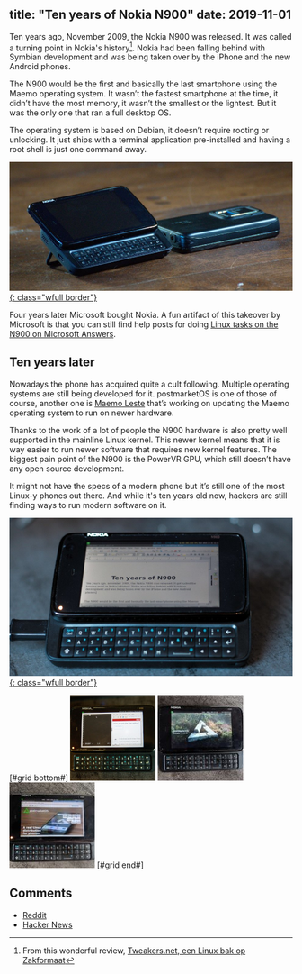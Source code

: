 title: "Ten years of Nokia N900"
date: 2019-11-01
---

Ten years ago, November 2009, the Nokia N900 was released. It was called a turning point in Nokia's history[^1]. Nokia had been falling behind with Symbian development and was being taken over by the iPhone and the new Android phones. 

The N900 would be the first and basically the last smartphone using the Maemo operating system. It wasn’t the fastest smartphone at the time, it didn’t have the most memory, it wasn’t the smallest or the lightest. But it was the only one that ran a full desktop OS. 

The operating system is based on Debian, it doesn’t require rooting or unlocking. It just ships with a terminal application pre-installed and having a root shell is just one command away.

[![](/static/img/2019-11/n900-table-thumb.jpg){: class="wfull border"}](/static/img/2019-11/n900-table.jpg)

Four years later Microsoft bought Nokia. A fun artifact of this takeover by Microsoft
is that you can still find help posts for doing [Linux tasks on the N900 on Microsoft Answers](https://answers.microsoft.com/en-us/mobiledevices/forum/all/how-to-open-zip-files-in-n900/0b1fade8-2fae-4a19-898e-597e0edc70b4).

## Ten years later

Nowadays the phone has acquired quite a cult following. Multiple operating systems are still being developed for it. postmarketOS is one of those of course, another one is [Maemo Leste](https://maemo-leste.github.io/) that’s working on updating the Maemo operating system to run on newer hardware.

Thanks to the work of a lot of people the N900 hardware is also pretty well supported in the mainline Linux kernel. This newer kernel means that it is way easier to run newer software that requires new kernel features. The biggest pain point of the N900 is the PowerVR GPU, which still doesn’t have any open source development.

It might not have the specs of a modern phone but it’s still one of the most Linux-y phones out there. And while it's ten years old now, hackers are still finding ways to run modern software on it.

[![](/static/img/2019-11/n900-libreoffice-thumb.jpg){: class="wfull border"}](/static/img/2019-11/n900-libreoffice.jpg)

[#grid bottom#]
[![](/static/img/2019-11/n900-i3gaps-thumb.jpg)](/static/img/2019-11/n900-i3gaps.jpg)
[![](/static/img/2019-11/n900-i3wm-conky-thumb.jpg)](/static/img/2019-11/n900-i3wm-conky.jpg)
[![](/static/img/2019-11/n900-netsurf-thumb.jpg)](/static/img/2019-11/n900-netsurf.jpg)
[#grid end#]


## Comments

* [Reddit](https://old.reddit.com/r/postmarketOS/)
* [Hacker News](https://news.ycombinator.com/)

[^1]: From this wonderful review, [Tweakers.net, een Linux bak op Zakformaat](https://tweakers.net/reviews/1403/nokia-n900-linux-bak-op-zakformaat.html)